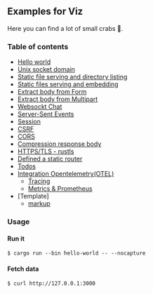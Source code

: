## Examples for Viz

Here you can find a lot of small crabs 🦀.

### Table of contents

* [Hello world](hello-world)
* [Unix socket domain](unix-socket)
* [Static file serving and directory listing](static-files/serve)
* [Static files serving and embedding](static-files/embed)
* [Extract body from Form](forms/form)
* [Extract body from Multipart](forms/multipart)
* [Websockt Chat](websocket-chat)
* [Server-Sent Events](sse)
* [Session](session)
* [CSRF](csrf)
* [CORS](cors)
* [Compression response body](compresssion)
* [HTTPS/TLS - rustls](rustls)
* [Defined a static router](static-routes)
* [Todos](routing/todos)
* [Integration Opentelemetry(OTEL)](https://github.com/open-telemetry/opentelemetry-rust)
  * [Tracing](otel/tracing)
  * [Metrics & Prometheus](otel/metrics)
* [Template]
  * [markup](templates/markup)

### Usage

#### Run it

```console
$ cargo run --bin hello-world -- --nocapture
```

#### Fetch data

```console
$ curl http://127.0.0.1:3000
```
